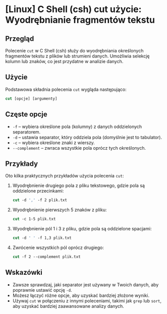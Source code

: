 # [Linux] C Shell (csh) cut użycie: Wyodrębnianie fragmentów tekstu

## Przegląd
Polecenie `cut` w C Shell (csh) służy do wyodrębniania określonych fragmentów tekstu z plików lub strumieni danych. Umożliwia selekcję kolumn lub znaków, co jest przydatne w analizie danych.

## Użycie
Podstawowa składnia polecenia `cut` wygląda następująco:

```csh
cut [opcje] [argumenty]
```

## Częste opcje
- `-f` – wybiera określone pola (kolumny) z danych oddzielonych separatorem.
- `-d` – ustawia separator, który oddziela pola (domyślnie jest to tabulator).
- `-c` – wybiera określone znaki z wierszy.
- `--complement` – zwraca wszystkie pola oprócz tych określonych.

## Przykłady
Oto kilka praktycznych przykładów użycia polecenia `cut`:

1. Wyodrębnienie drugiego pola z pliku tekstowego, gdzie pola są oddzielone przecinkami:

   ```csh
   cut -d ',' -f 2 plik.txt
   ```

2. Wyodrębnienie pierwszych 5 znaków z pliku:

   ```csh
   cut -c 1-5 plik.txt
   ```

3. Wyodrębnienie pól 1 i 3 z pliku, gdzie pola są oddzielone spacjami:

   ```csh
   cut -d ' ' -f 1,3 plik.txt
   ```

4. Zwrócenie wszystkich pól oprócz drugiego:

   ```csh
   cut -f 2 --complement plik.txt
   ```

## Wskazówki
- Zawsze sprawdzaj, jaki separator jest używany w Twoich danych, aby poprawnie ustawić opcję `-d`.
- Możesz łączyć różne opcje, aby uzyskać bardziej złożone wyniki.
- Używaj `cut` w połączeniu z innymi poleceniami, takimi jak `grep` lub `sort`, aby uzyskać bardziej zaawansowane analizy danych.